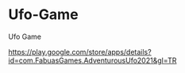 # Ufo-Game
Ufo Game


https://play.google.com/store/apps/details?id=com.FabuasGames.AdventurousUfo2021&gl=TR
